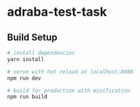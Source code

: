# adraba-test-task



## Build Setup

``` bash
# install dependencies
yarn install

# serve with hot reload at localhost:8080
npm run dev

# build for production with minification
npm run build
```
